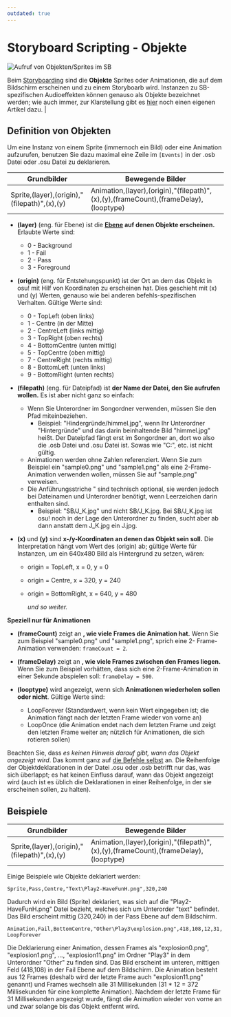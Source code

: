 ```yaml
---
outdated: true
---
```

Storyboard Scripting - Objekte
=================================

![Aufruf von Objekten/Sprites im SB](SBS_Sprite.jpg "Aufruf von Objekten/Sprites im SB")

 Beim [Storyboarding](/wiki/Storyboards) sind die **Objekte** Sprites oder Animationen, die auf dem Bildschirm erscheinen und zu einem Storyboarb wird. Instanzen zu SB-spezifischen Audioeffekten können genauso als Objekte bezeichnet werden; wie auch immer, zur Klarstellung gibt es [hier](/wiki/Storyboard_Scripting/Audio) noch einen eigenen Artikel dazu.  |

Definition von Objekten
-----------------------

Um eine Instanz von einem Sprite (immernoch ein Bild) oder eine Animation aufzurufen, benutzen Sie dazu maximal eine Zeile im `[Events]` in der .osb Datei oder .osu Datei zu deklarieren.

| Grundbilder | Bewegende Bilder |
| ----------- | ------------ |
| Sprite,(layer),(origin),"(filepath)",(x),(y) | Animation,(layer),(origin),"(filepath)",(x),(y),(frameCount),(frameDelay),(looptype) |

-   **(layer)** (eng. für Ebene) ist die **[Ebene](/wiki/Storyboard_Scripting/General_Rules) auf denen Objekte erscheinen.** Erlaubte Werte sind:
    -   0 - Background
    -   1 - Fail
    -   2 - Pass
    -   3 - Foreground

-   **(origin)** (eng. für Entstehungspunkt) ist der Ort an dem das Objekt in osu! mit Hilf von Koordinaten zu erscheinen hat. Dies geschieht mit (x) und (y) Werten, genauso wie bei anderen befehls-spezifischen Verhalten. Gültige Werte sind:
    -   0 - TopLeft (oben links)
    -   1 - Centre (in der Mitte)
    -   2 - CentreLeft (links mittig)
    -   3 - TopRight (oben rechts)
    -   4 - BottomCentre (unten mittig)
    -   5 - TopCentre (oben mittig)
    -   7 - CentreRight (rechts mittig)
    -   8 - BottomLeft (unten links)
    -   9 - BottomRight (unten rechts)

-   **(filepath)** (eng. für Dateipfad) ist **der Name der Datei, den Sie aufrufen wollen.** Es ist aber nicht ganz so einfach:
    -   Wenn Sie Unterordner im Songordner verwenden, müssen Sie den Pfad miteinbeziehen.
        -   Beispiel: "Hindergründe/himmel.jpg", wenn Ihr Unterordner "Hintergründe" und das darin beinhaltende Bild "himmel.jpg" heißt. Der Dateipfad fängt erst im Songordner an, dort wo also die .osb Datei und .osu Datei ist. Sowas wie "C:", etc. ist nicht gültig.
    -   Animationen werden ohne Zahlen referenziert. Wenn Sie zum Beispiel ein "sample0.png" und "sample1.png" als eine 2-Frame-Animation verwenden wollen, müssen Sie auf "sample.png" verweisen.
    -   Die Anführungsstriche " sind technisch optional, sie werden jedoch bei Dateinamen und Unterordner benötigt, wenn Leerzeichen darin enthalten sind.
        -   Beispiel: "SB/J\_K.jpg" und nicht SB/J\_K.jpg. Bei SB/J\_K.jpg ist osu! noch in der Lage den Unterordner zu finden, sucht aber ab dann anstatt dem J\_K.jpg ein J.jpg.

-   **(x)** und **(y)** sind **x-/y-Koordinaten an denen das Objekt sein soll.** Die Interpretation hängt vom Wert des (origin) ab; gültige Werte für Instanzen, um ein 640x480 Bild als Hintergrund zu setzen, wären:
    -   origin = TopLeft, x = 0, y = 0
    -   origin = Centre, x = 320, y = 240
    -   origin = BottomRight, x = 640, y = 480

        *und so weiter.*

**Speziell nur für Animationen**

-   **(frameCount)** zeigt an **, wie viele Frames die Animation hat.** Wenn Sie zum Beispiel "sample0.png" und "sample1.png", sprich eine 2- Frame-Animation verwenden: `frameCount = 2`.

-   **(frameDelay)** zeigt an **, wie viele Frames zwischen den Frames liegen.** Wenn Sie zum Beispiel vorhätten, dass sich eine 2-Frame-Animation in einer Sekunde abspielen soll: `frameDelay = 500`.

-   **(looptype)** wird angezeigt, wenn sich **Animationen wiederholen sollen oder nicht**. Gültige Werte sind:
    -   LoopForever (Standardwert, wenn kein Wert eingegeben ist; die Animation fängt nach der letzten Frame wieder von vorne an)
    -   LoopOnce (die Animation endet nach dem letzten Frame und zeigt den letzten Frame weiter an; nützlich für Animationen, die sich rotieren sollen)

Beachten Sie, dass *es keinen Hinweis darauf gibt, wann das Objekt angezeigt wird*. Das kommt ganz auf [die Befehle selbst](/wiki/Storyboard_Scripting/Commands) an. Die Reihenfolge der Objektdeklarationen in der Datei .osu oder .osb betrifft nur das, was sich überlappt; es hat keinen Einfluss darauf, wann das Objekt angezeigt wird (auch ist es üblich die Deklarationen in einer Reihenfolge, in der sie erscheinen sollen, zu halten).

Beispiele
---------

| Grundbilder | Bewegende Bilder |
| ----------- | ------------ |
| Sprite,(layer),(origin),"(filepath)",(x),(y) | Animation,(layer),(origin),"(filepath)",(x),(y),(frameCount),(frameDelay),(looptype) |

Einige Beispiele wie Objekte deklariert werden:

`Sprite,Pass,Centre,"Text\Play2-HaveFunH.png",320,240`

Dadurch wird ein Bild (Sprite) deklariert, was sich auf die "Play2-HaveFunH.png" Datei bezieht, welches sich um Unterorder "text" befindet. Das Bild erscheint mittig (320,240) in der Pass Ebene auf dem Bildschirm.

`Animation,Fail,BottomCentre,"Other\Play3\explosion.png",418,108,12,31,LoopForever`

Die Deklarierung einer Animation, dessen Frames als "explosion0.png", "explosion1.png", ..., "explosion11.png" im Ordner "Play3" in dem Unterordner "Other" zu finden sind. Das Bild erscheint im unteren, mittigen Feld (418,108) in der Fail Ebene auf dem Bildschirm. Die Animation besteht aus 12 Frames (deshalb wird der letzte Frame auch "explosion11.png" genannt) und Frames wechseln alle 31 Millisekunden (31 \* 12 = 372 Millisekunden für eine komplette Animation). Nachdem der letzte Frame für 31 Millisekunden angezeigt wurde, fängt die Animation wieder von vorne an und zwar solange bis das Objekt entfernt wird.
